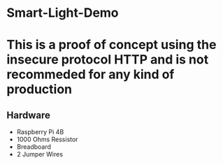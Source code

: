 # Smart-Light-Demo

<h1>This is a proof of concept using the insecure protocol HTTP and is 
not recommeded for any kind of production</h1>

<h2>Hardware</h2>
<ul>
  <li>Raspberry Pi 4B</li>
  <li>1000 Ohms Ressistor</li>
  <li>Breadboard</li>
  <li>2 Jumper Wires</li>
</ul>


